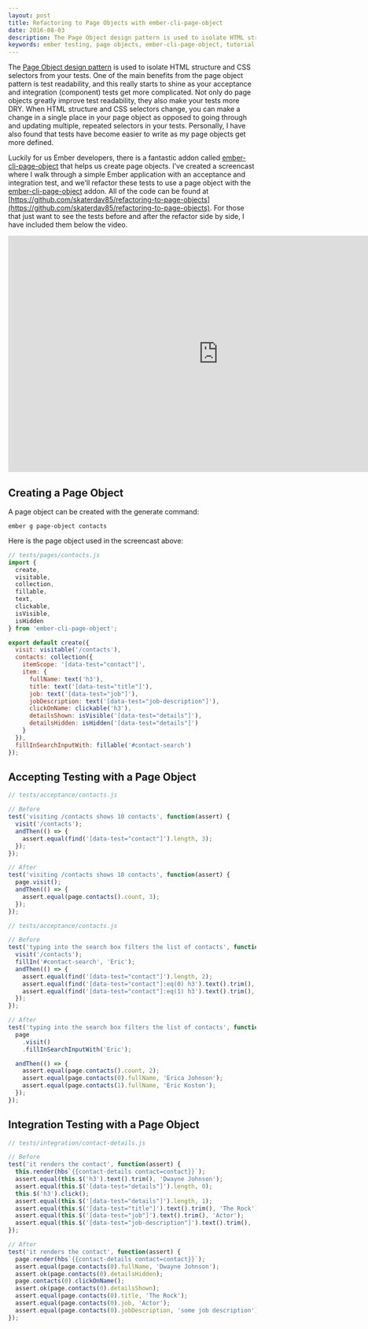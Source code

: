 ```yaml
---
layout: post
title: Refactoring to Page Objects with ember-cli-page-object
date: 2016-08-03
description: The Page Object design pattern is used to isolate HTML structure and CSS selectors from your tests. In this post and video tutorial, I'll refactor an acceptance and integration test in Ember to use a page object with the ember-cli-page-object addon.
keywords: ember testing, page objects, ember-cli-page-object, tutorial, introduction to ember-cli-page-object, page objects in ember, readable tests, page objects in acceptance tests, page objects in integration tests, emberjs, EmberJS, ember.js, page object example
---
```


The [Page Object design pattern](http://martinfowler.com/bliki/PageObject.html) is used to isolate HTML structure and CSS selectors from your tests. One of the main benefits from the page object pattern is test readability, and this really starts to shine as your acceptance and integration (component) tests get more complicated. Not only do page objects greatly improve test readability, they also make your tests more DRY. When HTML structure and CSS selectors change, you can make a change in a single place in your page object as opposed to going through and updating multiple, repeated selectors in your tests. Personally, I have also found that tests have become easier to write as my page objects get more defined.

Luckily for us Ember developers, there is a fantastic addon called [ember-cli-page-object](http://ember-cli-page-object.js.org/) that helps us create page objects. I've created a screencast where I walk through a simple Ember application with an acceptance and integration test, and we'll refactor these tests to use a page object with the [ember-cli-page-object](http://ember-cli-page-object.js.org/) addon. All of the code can be found at  [https://github.com/skaterdav85/refactoring-to-page-objects](https://github.com/skaterdav85/refactoring-to-page-objects). For those that just want to see the tests before and after the refactor side by side, I have included them below the video.

<iframe width="853" height="480" src="https://www.youtube.com/embed/jWy_0zW-k0g" frameborder="0" allowfullscreen></iframe>

## Creating a Page Object

A page object can be created with the generate command:

```
ember g page-object contacts
```

Here is the page object used in the screencast above:

```js
// tests/pages/contacts.js
import {
  create,
  visitable,
  collection,
  fillable,
  text,
  clickable,
  isVisible,
  isHidden
} from 'ember-cli-page-object';

export default create({
  visit: visitable('/contacts'),
  contacts: collection({
    itemScope: '[data-test="contact"]',
    item: {
      fullName: text('h3'),
      title: text('[data-test="title"]'),
      job: text('[data-test="job"]'),
      jobDescription: text('[data-test="job-description"]'),
      clickOnName: clickable('h3'),
      detailsShown: isVisible('[data-test="details"]'),
      detailsHidden: isHidden('[data-test="details"]')
    }
  }),
  fillInSearchInputWith: fillable('#contact-search')
});
```

## Accepting Testing with a Page Object

```js
// tests/acceptance/contacts.js

// Before
test('visiting /contacts shows 10 contacts', function(assert) {
  visit('/contacts');
  andThen(() => {
    assert.equal(find('[data-test="contact"]').length, 3);
  });
});

// After
test('visiting /contacts shows 10 contacts', function(assert) {
  page.visit();
  andThen(() => {
    assert.equal(page.contacts().count, 3);
  });
});
```

```js
// tests/acceptance/contacts.js

// Before
test('typing into the search box filters the list of contacts', function(assert) {
  visit('/contacts');
  fillIn('#contact-search', 'Eric');
  andThen(() => {
    assert.equal(find('[data-test="contact"]').length, 2);
    assert.equal(find('[data-test="contact"]:eq(0) h3').text().trim(), 'Erica Johnson');
    assert.equal(find('[data-test="contact"]:eq(1) h3').text().trim(), 'Eric Koston');
  });
});

// After
test('typing into the search box filters the list of contacts', function(assert) {
  page
    .visit()
    .fillInSearchInputWith('Eric');

  andThen(() => {
    assert.equal(page.contacts().count, 2);
    assert.equal(page.contacts(0).fullName, 'Erica Johnson');
    assert.equal(page.contacts(1).fullName, 'Eric Koston');
  });
});
```

## Integration Testing with a Page Object

```js
// tests/integration/contact-details.js

// Before
test('it renders the contact', function(assert) {
  this.render(hbs`{{contact-details contact=contact}}`);
  assert.equal(this.$('h3').text().trim(), 'Dwayne Johnson');
  assert.equal(this.$('[data-test="details"]').length, 0);
  this.$('h3').click();
  assert.equal(this.$('[data-test="details"]').length, 1);
  assert.equal(this.$('[data-test="title"]').text().trim(), 'The Rock');
  assert.equal(this.$('[data-test="job"]').text().trim(), 'Actor');
  assert.equal(this.$('[data-test="job-description"]').text().trim(), 'some job description');
});

// After
test('it renders the contact', function(assert) {
  page.render(hbs`{{contact-details contact=contact}}`);
  assert.equal(page.contacts(0).fullName, 'Dwayne Johnson');
  assert.ok(page.contacts(0).detailsHidden);
  page.contacts(0).clickOnName();
  assert.ok(page.contacts(0).detailsShown);
  assert.equal(page.contacts(0).title, 'The Rock');
  assert.equal(page.contacts(0).job, 'Actor');
  assert.equal(page.contacts(0).jobDescription, 'some job description');
});
```
